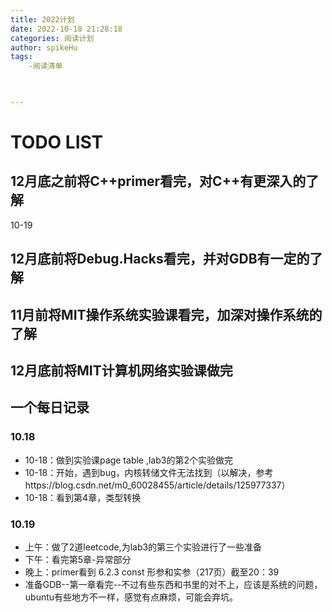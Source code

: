 ```yaml
---
title: 2022计划
date: 2022-10-18 21:28:18
categories: 阅读计划
author: spikeHu
tags:
    -阅读清单


  
---
```


# TODO LIST

## 12月底之前将C++primer看完，对C++有更深入的了解

<!--more-->



10-19





## 12月底前将Debug.Hacks看完，并对GDB有一定的了解



## 11月前将MIT操作系统实验课看完，加深对操作系统的了解





## 12月底前将MIT计算机网络实验课做完



## 一个每日记录

### 10.18

- 10-18：做到实验课page table ,lab3的第2个实验做完
- 10-18：开始，遇到bug，内核转储文件无法找到（以解决，参考https://blog.csdn.net/m0_60028455/article/details/125977337）
- 10-18：看到第4章，类型转换

### 10.19

- 上午：做了2道leetcode,为lab3的第三个实验进行了一些准备
- 下午：看完第5章-异常部分
- 晚上：primer看到 6.2.3 const 形参和实参（217页）截至20：39
- 准备GDB--第一章看完--不过有些东西和书里的对不上，应该是系统的问题，ubuntu有些地方不一样，感觉有点麻烦，可能会弃坑。

